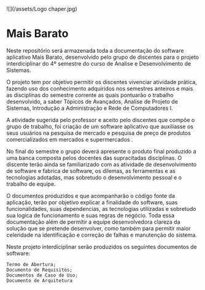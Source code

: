![](/assets/Logo chaper.jpg)

# Mais Barato

Neste repositório será armazenada toda a documentação do software aplicativo Mais Barato, desenvolvido pelo grupo de discentes para o projeto interdiciplinar do 4º semestre do curso de Analise e Desenvolvimento de Sistemas.

O projeto tem por objetivo permitir os discentes vivenciar atividade  prática, fazendo uso dos conhecimento adquiridos nos semestres anteiros e mais as disciplinas do semestre corrente as quais pontuarão o trabalho desenvolvido, a saber Tópicos de Avançados, Analise de Projeto de Sistemas, Introdução a Administração e Rede de Computadores I.

A atividade sugerida pelo professor e aceito pelo discentes que compõe o grupo de trabalho, foi criação de um software aplicativo que auxiliasse os seus usuários na pesquisa de mercado e pesquisa de preço de produtos comercializados  em mercados e supermercados .

No final do semestre o grupo deverá apresente o produto final produzido a uma banca composta pelos docentes das supracitadas disciplinas. O discente terão ainda se familiarizado com as atividade de desenvolvimento de software e fabrica de software, os dilemas, as ferramentas e as tecnologias adotadas, mas sobretudo o desenvolvimento pessoal e o trabalho de equipe.

O documentos produzidos e que acompanharão o código fonte da aplicação, terão por objetivo explicar a finalidade do software,  suas funcionalidades, suas dependencias, as tecnologias utilizadas e sobretudo sua logica de funcionamento e suas regras de negócio. Toda essa documentação além de permitir a equipe desenvolvedora clareza da solução que se pretende desenvolver, como também para permitir maior celeridade na identificação e correção de falhas e manutenção do sistema.

Neste projeto interdiciplinar serão produzidos os seguintes documentos de software:

```
Termo de Abertura;
Documento de Requisitos;
Documentos de Caso de Uso;
Documento de Arquitetura
```



